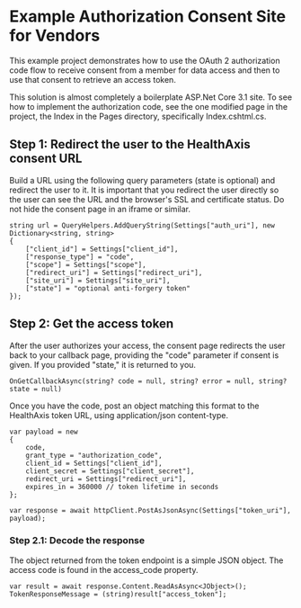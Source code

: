 # Example Authorization Consent Site for Vendors

This example project demonstrates how to use the OAuth 2 authorization code flow to receive consent from a member for data access and then to use that consent to retrieve an access token.

This solution is almost completely a boilerplate ASP.Net Core 3.1 site. To see how to implement the authorization code, see the one modified page in the project, the Index in the Pages directory, specifically Index.cshtml.cs.

## Step 1: Redirect the user to the HealthAxis consent URL

Build a URL using the following query parameters (state is optional) and redirect the user to it. It is important that you redirect the user directly so the user can see the URL and the browser's SSL and certificate status. Do not hide the consent page in an iframe or similar.

```
string url = QueryHelpers.AddQueryString(Settings["auth_uri"], new Dictionary<string, string>
{
    ["client_id"] = Settings["client_id"],
    ["response_type"] = "code",
    ["scope"] = Settings["scope"],
    ["redirect_uri"] = Settings["redirect_uri"],
    ["site_uri"] = Settings["site_uri"],
    ["state"] = "optional anti-forgery token"
});
```

## Step 2: Get the access token

After the user authorizes your access, the consent page redirects the user back to your callback page, providing the "code" parameter if consent is given. If you provided "state," it is returned to you.

`
OnGetCallbackAsync(string? code = null, string? error = null, string? state = null)
`

Once you have the code, post an object matching this format to the HealthAxis token URL, using application/json content-type.

```
var payload = new
{
    code,
    grant_type = "authorization_code",
    client_id = Settings["client_id"],
    client_secret = Settings["client_secret"],
    redirect_uri = Settings["redirect_uri"],
    expires_in = 360000 // token lifetime in seconds
};

var response = await httpClient.PostAsJsonAsync(Settings["token_uri"], payload);
```

### Step 2.1: Decode the response

The object returned from the token endpoint is a simple JSON object. The access code is found in the access_code property.

```
var result = await response.Content.ReadAsAsync<JObject>();
TokenResponseMessage = (string)result["access_token"];
```
